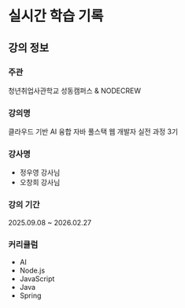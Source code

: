 # 실시간 학습 기록
## 강의 정보 

### 주관
청년취업사관학교 성동캠퍼스 & NODECREW

### 강의명
클라우드 기반 AI 융합 자바 풀스택 웹 개발자 실전 과정 3기

### 강사명
- 정우영 강사님
- 오창희 강사님

### 강의 기간
2025.09.08 ~ 2026.02.27

### 커리큘럼
- AI
- Node.js
- JavaScript
- Java
- Spring